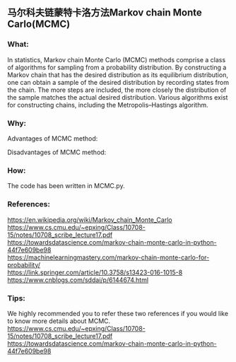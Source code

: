 ## 马尔科夫链蒙特卡洛方法Markov chain Monte Carlo(MCMC)

### What:
In statistics, Markov chain Monte Carlo (MCMC) methods comprise a class of algorithms for sampling from a probability distribution. By constructing a Markov chain that has the desired distribution as its equilibrium distribution, one can obtain a sample of the desired distribution by recording states from the chain. The more steps are included, the more closely the distribution of the sample matches the actual desired distribution. Various algorithms exist for constructing chains, including the Metropolis–Hastings algorithm.<br/>

### Why:
Advantages of MCMC method:<br/>

Disadvantages of MCMC method:<br/>


### How:
The code has been written in MCMC.py.<br/>

### References:<br/>
https://en.wikipedia.org/wiki/Markov_chain_Monte_Carlo<br/>
https://www.cs.cmu.edu/~epxing/Class/10708-15/notes/10708_scribe_lecture17.pdf<br/>
https://towardsdatascience.com/markov-chain-monte-carlo-in-python-44f7e609be98<br/>
https://machinelearningmastery.com/markov-chain-monte-carlo-for-probability/<br/>
https://link.springer.com/article/10.3758/s13423-016-1015-8<br/>
https://www.cnblogs.com/sddai/p/6144674.html<br/>


### Tips:<br/>
We highly recommended you to refer these two references if you would like to know more details about MCMC.<br/>
https://www.cs.cmu.edu/~epxing/Class/10708-15/notes/10708_scribe_lecture17.pdf<br/>
https://towardsdatascience.com/markov-chain-monte-carlo-in-python-44f7e609be98<br/>
